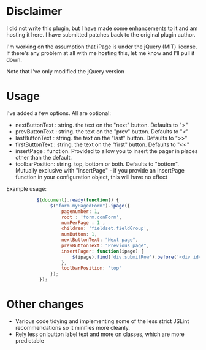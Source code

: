 # Disclaimer

I did not write this plugin, but I have made some enhancements to it and am hosting it here. I have submitted patches back to the original plugin author.

I'm working on the assumption that iPage is under the jQuery (MIT) license. If there's any problem at all with me hosting this, let me know and I'll pull it down.

Note that I've only modified the jQuery version

# Usage

I've added a few options. All are optional:

 * nextButtonText : string. the text on the "next" button. Defaults to ">"
 * prevButtonText : string. the text on the "prev" button. Defaults to "<"
 * lastButtonText : string. the text on the "last" button. Defaults to ">>"
 * firstButtonText : string. the text on the "first" button. Defaults to "<<"
 * insertPage : function. Provided to allow you to insert the pager in places other than the default.
 * toolbarPosition: string. top, bottom or both. Defaults to "bottom". Mutually exclusive
   with "insertPage" - if you provide an insertPage function in your configuration object,
   this will have no effect

Example usage:

```javascript
           $(document).ready(function() {
                $("form.myPagedForm").ipage({
                    pagenumber: 1,
                    root : 'form.conForm',
                    numPerPage : 1 ,
                    children: 'fieldset.fieldGroup',
                    numButton: 1,
                    nextButtonText: "Next page",
                    prevButtonText: "Previous page",
                    insertPager: function(ipage) {
                        $(ipage).find('div.submitRow').before('<div id="iPage-navigation-bottom" class="pager"></div>');
                    },
                    toolbarPosition: 'top'
                });
            });
```

# Other changes

 * Various code tidying and implementing some of the less strict JSLint recommendations so it minifies more cleanly.
 * Rely less on button label text and more on classes, which are more predictable